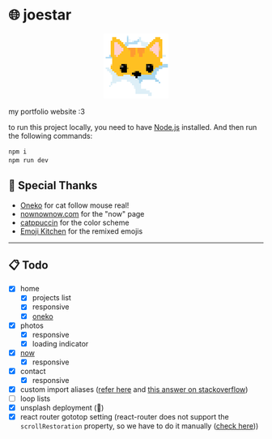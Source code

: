 # 🌐 joestar

<p align="center">
    <img src="./public/pixlogo.png" alt="car in clouds" title="car in clouds" width="128" style="image-rendering: pixelated;">
</p>

my portfolio website :3

to run this project locally, you need to have [Node.js](https://nodejs.org/) installed. And then run the following commands:

```bash
npm i
npm run dev
```

## 🙏 Special Thanks

- [Oneko](https://github.com/adryd325/oneko.js/) for cat follow mouse real!
- [nownownow.com](https://nownownow.com/about) for the "now" page
- [catppuccin](https://catppuccin.com/) for the color scheme
- [Emoji Kitchen](https://fonts.google.com/noto/specimen/Noto+Color+Emoji) for the remixed emojis

---

## 📋 Todo

- [x] home
  - [x] projects list
  - [x] responsive
  - [x] [oneko](https://github.com/adryd325/oneko.js/)
- [x] photos
  - [x] responsive
  - [x] loading indicator
- [x] [now](https://nownownow.com/about)
  - [x] responsive
- [x] contact
  - [x] responsive
- [x] custom import aliases ([refer here](https://github.com/mtcbpdcdubai/mtcbpdcdubai.github.io?tab=readme-ov-file#custom-import-alias) and [this answer on stackoverflow](https://stackoverflow.com/a/77249075))
- [ ] loop lists
- [x] unsplash deployment (🙏)
- [x] react router gototop setting (react-router does not support the `scrollRestoration` property, so we have to do it manually ([check here](https://reactrouter.com/start/modes#api--mode-availability-table)))
